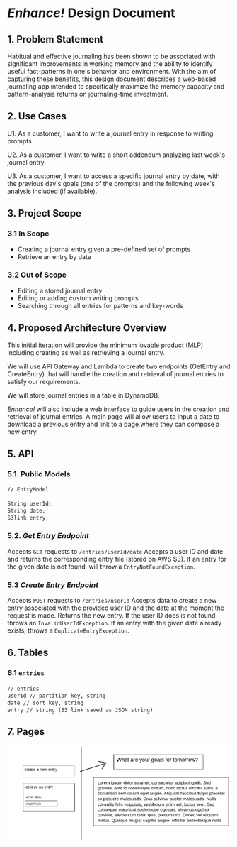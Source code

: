 # *Enhance!* Design Document

## 1. Problem Statement

Habitual and effective journaling has been shown to be associated with significant
improvements in working memory and the ability to identify useful fact-patterns
in one's behavior and environment. With the aim of capturing these benefits, this 
design document describes a web-based journaling app intended to specifically maximize 
the memory capacity and pattern-analysis returns on journaling-time investment.

## 2. Use Cases

U1. As a customer, I want to write a journal entry in response to writing prompts. 

U2. As a customer, I want to write a short addendum analyzing last week's journal entry. 

U3. As a customer, I want to access a specific journal entry by date, with the previous day's goals 
(one of the prompts) and the following week's analysis included (if available).

## 3. Project Scope

### 3.1 In Scope
- Creating a journal entry given a pre-defined set of prompts
- Retrieve an entry by date

### 3.2 Out of Scope
- Editing a stored journal entry
- Editing or adding custom writing prompts
- Searching through all entries for patterns and key-words

## 4. Proposed Architecture Overview

This initial iteration will provide the minimum lovable product (MLP) including creating as well as retrieving a journal entry.

We will use API Gateway and Lambda to create two endpoints (GetEntry and CreateEntry) that will handle the creation and retrieval of journal entries to satisfy our requirements.

We will store journal entries in a table in DynamoDB.

*Enhance!* will also include a web interface to guide users in the creation and retrieval of journal entries. 
A main page will allow users to input a date to download a previous entry and link to a page where they can compose a new entry.

## 5. API

### 5.1. Public Models

```
// EntryModel

String userId;
String date;
S3link entry;
```

### 5.2. *Get Entry Endpoint*

Accepts `GET` requests to `/entries/userId/date`
Accepts a user ID and date and returns the corresponding entry file (stored on AWS S3).
If an entry for the given date is not found, will throw a `EntryNotFoundException`.

### 5.3 *Create Entry Endpoint*
Accepts `POST` requests to `/entries/userId`
Accepts data to create a new entry associated with the provided user ID and the date at the moment the request is made. 
Returns the new entry. If the user ID does is not found, throws an `InvalidUserIdException`. If an entry with the given date already exists,
throws a `DuplicateEntryException`.


## 6. Tables

### 6.1 `entries`
```
// entries
userId // partition key, string
date // sort key, string
entry // string (S3 link saved as JSON string)
```

## 7. Pages

![](images/design_document/pageOverview.png)
